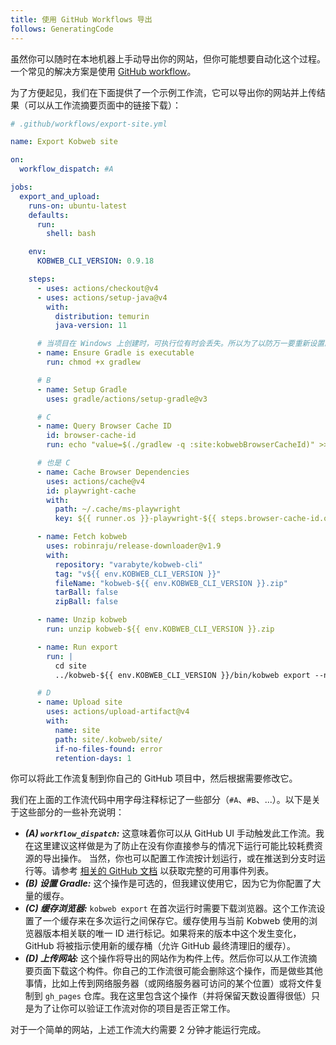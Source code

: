 ```yaml
---
title: 使用 GitHub Workflows 导出
follows: GeneratingCode
---
```


虽然你可以随时在本地机器上手动导出你的网站，但你可能想要自动化这个过程。一个常见的解决方案是使用 
[GitHub workflow](https://docs.github.com/en/actions/using-workflows)。

为了方便起见，我们在下面提供了一个示例工作流，它可以导出你的网站并上传结果（可以从工作流摘要页面中的链接下载）：

```yaml
# .github/workflows/export-site.yml

name: Export Kobweb site

on:
  workflow_dispatch: #A

jobs:
  export_and_upload:
    runs-on: ubuntu-latest
    defaults:
      run:
        shell: bash

    env:
      KOBWEB_CLI_VERSION: 0.9.18

    steps:
      - uses: actions/checkout@v4
      - uses: actions/setup-java@v4
        with:
          distribution: temurin
          java-version: 11

      # 当项目在 Windows 上创建时，可执行位有时会丢失。所以为了以防万一要重新设置。
      - name: Ensure Gradle is executable
        run: chmod +x gradlew

      # B  
      - name: Setup Gradle
        uses: gradle/actions/setup-gradle@v3

      # C
      - name: Query Browser Cache ID
        id: browser-cache-id
        run: echo "value=$(./gradlew -q :site:kobwebBrowserCacheId)" >> $GITHUB_OUTPUT

      # 也是 C
      - name: Cache Browser Dependencies
        uses: actions/cache@v4
        id: playwright-cache
        with:
          path: ~/.cache/ms-playwright
          key: ${{ runner.os }}-playwright-${{ steps.browser-cache-id.outputs.value }}

      - name: Fetch kobweb
        uses: robinraju/release-downloader@v1.9
        with:
          repository: "varabyte/kobweb-cli"
          tag: "v${{ env.KOBWEB_CLI_VERSION }}"
          fileName: "kobweb-${{ env.KOBWEB_CLI_VERSION }}.zip"
          tarBall: false
          zipBall: false

      - name: Unzip kobweb
        run: unzip kobweb-${{ env.KOBWEB_CLI_VERSION }}.zip

      - name: Run export
        run: |
          cd site
          ../kobweb-${{ env.KOBWEB_CLI_VERSION }}/bin/kobweb export --notty --layout static

      # D
      - name: Upload site
        uses: actions/upload-artifact@v4
        with:
          name: site
          path: site/.kobweb/site/
          if-no-files-found: error
          retention-days: 1
```

你可以将此工作流复制到你自己的 GitHub 项目中，然后根据需要修改它。

我们在上面的工作流代码中用字母注释标记了一些部分（`#A`、`#B`、...）。以下是关于这些部分的一些补充说明：

* ***(A) `workflow_dispatch`:*** 这意味着你可以从 GitHub UI 手动触发此工作流。我在这里建议这样做是为了防止在没有你直接参与的情况下运行可能比较耗费资源的导出操作。
  当然，你也可以配置工作流按计划运行，或在推送到分支时运行等。请参考 
  [相关的 GitHub 文档](https://docs.github.com/en/actions/writing-workflows/choosing-when-your-workflow-runs/events-that-trigger-workflows)
  以获取完整的可用事件列表。
* ***(B) 设置 Gradle:*** 这个操作是可选的，但我建议使用它，因为它为你配置了大量的缓存。
* ***(C) 缓存浏览器:*** `kobweb export` 在首次运行时需要下载浏览器。这个工作流设置了一个缓存来在多次运行之间保存它。缓存使用与当前 Kobweb 使用的浏览器版本相关联的唯一 ID 
  进行标记。如果将来的版本中这个发生变化，GitHub 将被指示使用新的缓存桶（允许 GitHub 最终清理旧的缓存）。
* ***(D) 上传网站:*** 这个操作将导出的网站作为构件上传。然后你可以从工作流摘要页面下载这个构件。你自己的工作流很可能会删除这个操作，而是做些其他事情，比如上传到网络服务器（或网络服务器可访问的某个位置）或将文件复制到 `gh_pages` 
  仓库。我在这里包含这个操作（并将保留天数设置得很低）只是为了让你可以验证工作流对你的项目是否正常工作。

对于一个简单的网站，上述工作流大约需要 2 分钟才能运行完成。

